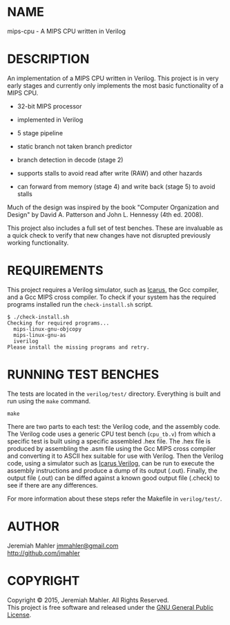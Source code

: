 # NAME

mips-cpu - A MIPS CPU written in Verilog

# DESCRIPTION

An implementation of a MIPS CPU written in Verilog.  This project is in
very early stages and currently only implements the most basic
functionality of a MIPS CPU.

 - 32-bit MIPS processor

 - implemented in Verilog

 - 5 stage pipeline

 - static branch not taken branch predictor

 - branch detection in decode (stage 2)

 - supports stalls to avoid read after write (RAW) and other hazards

 - can forward from memory (stage 4) and write back (stage 5)
   to avoid stalls

Much of the design was inspired by the book "Computer Organization and
Design" by David A. Patterson and John L. Hennessy (4th ed. 2008).

This project also includes a full set of test benches.  These are
invaluable as a quick check to verify that new changes have not
disrupted previously working functionality.

# REQUIREMENTS

This project requires a Verilog simulator, such as [Icarus][iverilog],
the Gcc compiler, and a Gcc MIPS cross compiler.  To check if your
system has the required programs installed run the `check-install.sh`
script.

    $ ./check-install.sh
    Checking for required programs...
      mips-linux-gnu-objcopy
      mips-linux-gnu-as
      iverilog
    Please install the missing programs and retry.

  [iverilog]: http://iverilog.icarus.com

# RUNNING TEST BENCHES

The tests are located in the `verilog/test/` directory.  Everything is
built and run using the `make` command.

    make

There are two parts to each test: the Verilog code, and the assembly
code.  The Verilog code uses a generic CPU test bench (`cpu_tb.v`) from
which a specific test is built using a specific assembled .hex file.
The .hex file is produced by assembling the .asm file using the Gcc MIPS
cross compiler and converting it to ASCII hex suitable for use with
Verilog.  Then the Verilog code, using a simulator such as
[Icarus Verilog][iverilog], can be run to execute the assembly
instructions and produce a dump of its output (.out).  Finally, the
output file (.out) can be diffed against a known good output file
(.check) to see if there are any differences.

For more information about these steps refer the Makefile in `verilog/test/`.

# AUTHOR

Jeremiah Mahler <jmmahler@gmail.com><br>
<http://github.com/jmahler>

# COPYRIGHT

Copyright &copy; 2015, Jeremiah Mahler.  All Rights Reserved.<br>
This project is free software and released under
the [GNU General Public License][gpl].

 [gpl]: http://www.gnu.org/licenses/gpl.html
